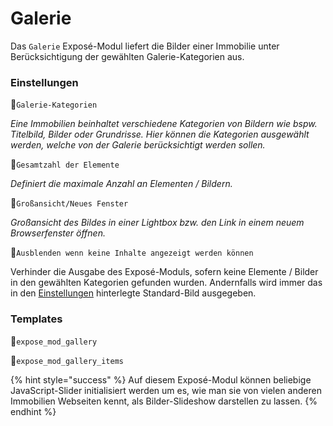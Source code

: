 # Galerie

Das `Galerie` Exposé-Modul liefert die Bilder einer Immobilie unter Berücksichtigung der gewählten Galerie-Kategorien aus.

### Einstellungen

🔹`Galerie-Kategorien`

_Eine Immobilien beinhaltet verschiedene Kategorien von Bildern wie bspw. Titelbild, Bilder oder Grundrisse. Hier können die Kategorien ausgewählt werden, welche von der Galerie berücksichtigt werden sollen._

🔹`Gesamtzahl der Elemente`

_Definiert die maximale Anzahl an Elementen / Bildern._

🔹`Großansicht/Neues Fenster`

_Großansicht des Bildes in einer Lightbox bzw. den Link in einem neuem Browserfenster öffnen._

🔹`Ausblenden wenn keine Inhalte angezeigt werden können`

Verhinder die Ausgabe des Exposé-Moduls, sofern keine Elemente / Bilder in den gewählten Kategorien gefunden wurden. Andernfalls wird immer das in den [Einstellungen](../einstellungen.md) hinterlegte Standard-Bild ausgegeben.

### Templates

🔸`expose_mod_gallery`

🔸`expose_mod_gallery_items`

{% hint style="success" %}
Auf diesem Exposé-Modul können beliebige JavaScript-Slider initialisiert werden um es, wie man sie von vielen anderen Immobilien Webseiten kennt, als Bilder-Slideshow darstellen zu lassen.
{% endhint %}

